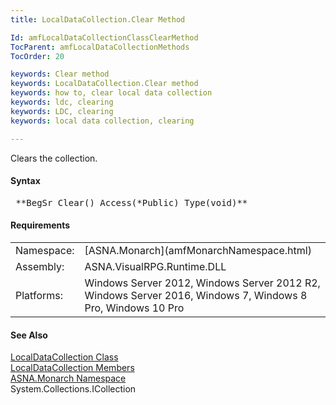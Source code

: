 ```yaml
---
title: LocalDataCollection.Clear Method

Id: amfLocalDataCollectionClassClearMethod
TocParent: amfLocalDataCollectionMethods
TocOrder: 20

keywords: Clear method
keywords: LocalDataCollection.Clear method
keywords: how to, clear local data collection
keywords: ldc, clearing
keywords: LDC, clearing
keywords: local data collection, clearing

---
```


Clears the collection.
<!-- start -->

#### Syntax
<pre class="prettyprint"> **BegSr Clear() Access(*Public) Type(void)**    </pre>

<!-- start -->

#### Requirements
<table class="dttable" cellspacing="0" cellpadding="4" width="60%">
           <colgroup>
            <col width="15%" style="font-weight:bold" />
            <col width="85%" />
          </colgroup>
          <tr>
            <td>Namespace:</td>
            <td>[ASNA.Monarch](amfMonarchNamespace.html) </td>
          </tr>
          <tr>
            <td>Assembly:</td>
            <td>ASNA.VisualRPG.Runtime.DLL</td>
          </tr>
         <tr>
            <td>Platforms:</td>
            <td> Windows Server 2012, Windows Server 2012 R2, Windows Server 2016, Windows 7, Windows 8 Pro, Windows 10 Pro</td>
         </tr>
</table>

<!-- end -->

#### See Also
[ LocalDataCollection Class](amfLocalDataCollectionClass.html) <br /> [ LocalDataCollection Members](amfLocalDataCollectionMembers.html) <br /> [ASNA.Monarch Namespace](amfMonarchNamespace.html) <br />System.Collections.ICollection 
